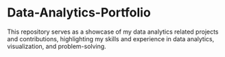 # Data-Analytics-Portfolio
This repository serves as a showcase of my data analytics related projects and contributions, highlighting my skills and experience in data analytics, visualization, and problem-solving.
